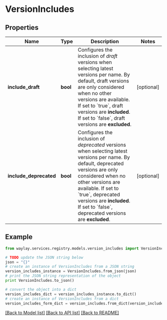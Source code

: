 # VersionIncludes


## Properties

Name | Type | Description | Notes
------------ | ------------- | ------------- | -------------
**include_draft** | **bool** | Configures the inclusion of _draft_ versions when selecting latest versions per name. By default, draft versions are only considered when no other versions are available. If set to &#x60;true&#x60;, draft versions are **included**. If set to &#x60;false&#x60;, draft versions are **excluded**. | [optional] 
**include_deprecated** | **bool** | Configures the inclusion of _deprecated_ versions when selecting latest versions per name. By default, deprecated versions are only considered when no other versions are available. If set to &#x60;true&#x60;, deprecated versions are **included**. If set to &#x60;false&#x60;, deprecated versions are **excluded**. | [optional] 

## Example

```python
from waylay.services.registry.models.version_includes import VersionIncludes

# TODO update the JSON string below
json = "{}"
# create an instance of VersionIncludes from a JSON string
version_includes_instance = VersionIncludes.from_json(json)
# print the JSON string representation of the object
print VersionIncludes.to_json()

# convert the object into a dict
version_includes_dict = version_includes_instance.to_dict()
# create an instance of VersionIncludes from a dict
version_includes_form_dict = version_includes.from_dict(version_includes_dict)
```
[[Back to Model list]](../README.md#documentation-for-models) [[Back to API list]](../README.md#documentation-for-api-endpoints) [[Back to README]](../README.md)


